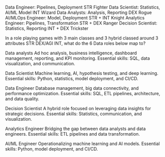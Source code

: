 Data Engineer: Pipelines, Deployment STR Fighter
Data Scientist: Statistics, AI/ML Model INT Wizard
Data Analysts: Analysis, Reporting DEX Rogue
AI/MLOps Engineer: Model, Deployment STR + INT Knight
Analytics Engineer: Pipelines, Transformation STR + DEX Ranger
Decision Scientist: Statistics, Reporting INT + DEX Trickster

In a role playing games with 3 main classes and 3 hybrid classed around 3 attributes STR DEX/AGI INT, what do the 6 Data roles below map to?


Data analysts
Ad hoc analysis, business intelligence, dashboard management, reporting, and KPI monitoring.
Essential skills: SQL, data visualization, and communication.


Data Scientist
Machine learning, AI, hypothesis testing, and deep learning.
Essential skills: Python, statistics, model deployment, and CI/CD.

Data Engineer
Database management, big data connectivity, and performance optimization.
Essential skills: SQL, ETL pipelines, architecture, and data quality.


Decision Scientist
A hybrid role focused on leveraging data insights for strategic decisions.
Essential skills: Statistics, communication, and visualization.


Analytics Engineer
Bridging the gap between data analysts and data engineers.
Essential skills: ETL pipelines and data transformation.


AI/ML Engineer
Operationalizing machine learning and AI models.
Essential skills: Python, model deployment, and CI/CD.
